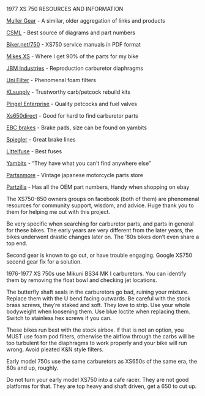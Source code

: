 1977 XS 750 RESOURCES AND INFORMATION 

[Muller Gear](https://muller-gear.com/78-yamaha-xs750-special#59922dc4-fe49-463a-a76c-019df03e24c3) \- A similar, older aggregation of links and products

[CSML](https://www.cmsnl.com/yamaha-xs750-1977-usa-canada_model8627/partslist/) \- Best source of diagrams and part numbers 

[Biker.net/750](https://www.biker.net/750_service/750_service%20main.html) \- XS750 service manuals in PDF format

[Mikes XS](https://www.mikesxs.net/) \- Where I get 90% of the parts for my bike

[JBM Industries](http://jbmindustries.com/diaphragms.html) \- Reproduction carburetor diaphragms

[Uni Filter](https://unifilter.com/) \- Phenomenal foam filters 

[KLsupply](https://www.klsupply.com/) \- Trustworthy carb/petcock rebuild kits

[Pingel Enterprise](https://www.pingelonline.com/) \- Quality petcocks and fuel valves

[Xs650direct](https://xs650direct.com/) \- Good for hard to find carburetor parts

[EBC brakes](https://www.ebcbrakes.com/ebc-brake-pad-selector-tool/#lets-go) \- Brake pads, size can be found on yambits 

[Spiegler](https://spieglerusa.com/yamaha-xs-750-front-brake-line-kit-xs-750-s-ya0076.html) \- Great brake lines

[Littelfuse](https://www.littelfuse.com/) \- Best fuses

[Yambits](https://yambits.co.uk/) \- “They have what you can't find anywhere else”

[Partsnmore](https://www.partsnmore.com/) \- Vintage japanese motorcycle parts store

[Partzilla](https://www.partzilla.com/) \- Has all the OEM part numbers, Handy when shopping on ebay

The XS750-850 owners groups on facebook (both of them) are phenomenal resources for community support, wisdom, and advice. Huge thank you to them for helping me out with this project. 

Be very specific when searching for carburetor parts, and parts in general for these bikes. The early years are very different from the later years, the bikes underwent drastic changes later on. The ‘80s bikes don’t even share a top end. 

Second gear is known to go out, or have trouble engaging. Google XS750 second gear fix for a solution. 

1976-1977 XS 750s use Mikuni BS34 MK I carburetors. You can identify them by removing the float bowl and checking jet locations. 

The butterfly shaft seals in the carburetors go bad, ruining your mixture. Replace them with the U bend facing outwards. Be careful with the stock brass screws, they’re staked and soft. They love to strip. Use your whole bodyweight when loosening them. Use blue loctite when replacing them. Switch to stainless hex screws if you can. 

These bikes run best with the stock airbox. If that is not an option, you MUST use foam pod filters, otherwise the airflow through the carbs will be too turbulent for the diaphragms to work properly and your bike will run wrong. Avoid pleated K\&N style filters. 

Early model 750s use the same carburetors as XS650s of the same era, the 60s and up, roughly. 

Do not turn your early model XS750 into a cafe racer. They are not good platforms for that. They are top heavy and shaft driven, get a 650 to cut up.

